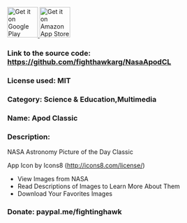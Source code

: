 <p align="left">
<a href="https://play.google.com/store/apps/details?id=com.jvillalba.apod.classic">
    <img alt="Get it on Google Play"
        height="70"
        src="https://play.google.com/intl/en_us/badges/images/generic/en_badge_web_generic.png" />
</a>  
<a href="http://www.amazon.com/gp/product/B07BJHXLTV/ref=mas_pm_Apod_Classic">
    <img alt="Get it on Amazon App Store"
        height="70"
        src="https://images-na.ssl-images-amazon.com/images/G/01/mobile-apps/devportal2/res/images/amazon-appsstore-us-black-v2.png" />
        </a>
        </p>

### Link to the source code: https://github.com/fighthawkarg/NasaApodCL
### License used: MIT
### Category: Science & Education,Multimedia
### Name: Apod Classic
### Description:

NASA Astronomy Picture of the Day Classic

App Icon by Icons8 (http://icons8.com/license/)

* View Images from NASA
* Read Descriptions of Images to Learn More About Them
* Download Your Favorites Images

### Donate: paypal.me/fightinghawk
